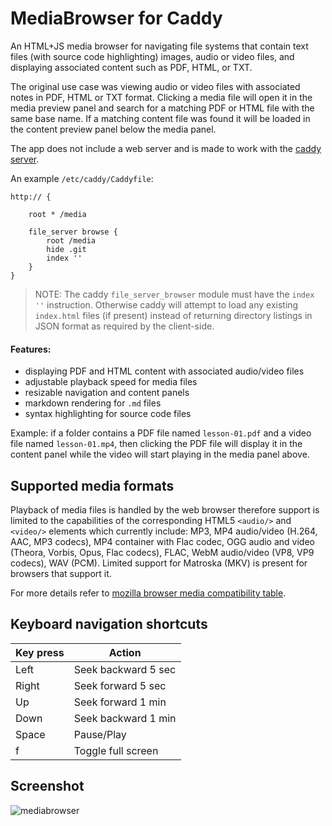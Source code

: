 # MediaBrowser for Caddy

An HTML+JS media browser for navigating file systems that contain text files (with source code highlighting) images, audio or video files, and displaying associated content such as PDF, HTML, or TXT.

The original use case was viewing audio or video files with associated notes in PDF, HTML or TXT format. Clicking a media file will open it in the media preview panel and search for a matching PDF or HTML file with the same base name. If a matching content file was found it will be loaded in the content preview panel below the media panel.

The app does not include a web server and is made to work with the [caddy server](https://caddyserver.com/). 

An example `/etc/caddy/Caddyfile`:

```
http:// {

	root * /media

	file_server browse {
		root /media
		hide .git
		index ''
	}
}
```

> NOTE: The caddy `file_server_browser` module must have the `index ''` instruction. Otherwise caddy will attempt to load any existing `index.html` files (if present) instead of returning directory listings in JSON format as required by the client-side.

#### Features:

* displaying PDF and HTML content with associated audio/video files
* adjustable playback speed for media files
* resizable navigation and content panels
* markdown rendering for `.md` files
* syntax highlighting for source code files

Example: if a folder contains a PDF file named `lesson-01.pdf` and a video file named `lesson-01.mp4`, then clicking the PDF file will display it in the content panel while the video will start playing in the media panel above.

## Supported media formats
Playback of media files is handled by the web browser therefore support is limited to the capabilities of the corresponding HTML5 `<audio/>` and `<video/>` elements which currently include: MP3, MP4 audio/video (H.264, AAC, MP3 codecs), MP4 container with Flac codec, OGG audio and video (Theora, Vorbis, Opus, Flac codecs), FLAC, WebM audio/video (VP8, VP9 codecs), WAV (PCM). Limited support for Matroska (MKV) is present for browsers that support it. 

For more details refer to [mozilla browser media compatibility table](https://developer.mozilla.org/en-US/docs/Web/HTML/Supported_media_formats#Browser_compatibility).

## Keyboard navigation shortcuts

| Key press  | Action |
| ------------- | ------------- |
| Left  | Seek backward 5 sec  |
| Right  | Seek forward 5 sec  |
| Up  | Seek forward 1 min  |
| Down  | Seek backward 1 min  |
| Space  | Pause/Play  |
| f  | Toggle full screen  |

## Screenshot
![mediabrowser](https://raw.githubusercontent.com/glowinthedark/pymediacenter/master/mediabrowser-sample.png "sample screenshot")

